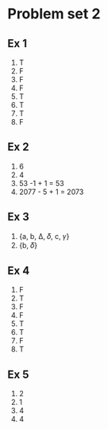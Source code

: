 # Problem set 2
## Ex 1
1. T
2. F
3. F
4. F
5. T
6. T
7. T
8. F

## Ex 2
1. 6
2. 4
3. 53 -1 + 1 = 53
4. 2077 - 5 + 1 = 2073

## Ex 3
1. {a, b, Δ, 𝛿, c, 𝛾}
2. {b, 𝛿}

## Ex 4
1. F
2. T
3. F
4. F
5. T
6. T
7. F
8. T

## Ex 5
1. 2
2. 1
3. 4
4. 4

